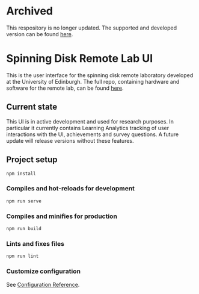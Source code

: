 # Archived

This respository is no longer updated. The supported and developed version can be found [here](https://github.com/practable/spinner-amax).

# Spinning Disk Remote Lab UI

This is the user interface for the spinning disk remote laboratory developed at the University of Edinburgh. The full repo, containing hardware and software for the remote lab, can be found [here](https://github.com/practable/spinner-amax).

## Current state

This UI is in active development and used for research purposes. In particular it currently contains Learning Analytics tracking of user interactions with the UI, achievements and survey questions. A future update will release versions without these features.

## Project setup
```
npm install
```

### Compiles and hot-reloads for development
```
npm run serve
```

### Compiles and minifies for production
```
npm run build
```

### Lints and fixes files
```
npm run lint
```

### Customize configuration
See [Configuration Reference](https://cli.vuejs.org/config/).


